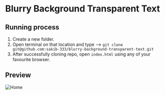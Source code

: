 # Blurry Background Transparent Text

## Running process

1. Create a new folder.
2. Open terminal on that location and type --> `git clone git@github.com:sakib-333/blurry-background-transparent-text.git`
3. After successfully cloning repo, open `index.html` using any of your favourite browser.

## Preview

![Home](https://i.imgur.com/khwWGHc.png)
